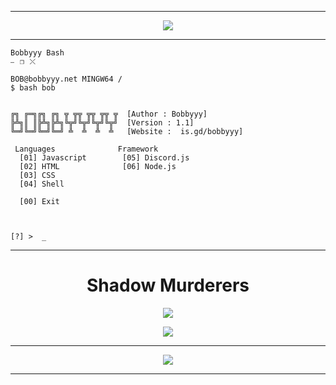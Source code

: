 -----

<p align="center">
  <img src="https://cdn.discordapp.com/attachments/862653121201045508/1000612439613788170/standard_3.gif">
</p>


-----

```
Bobbyyy Bash													    ⎯⠀❐⠀⤬
```
```
BOB@bobbyyy.net MINGW64 / 
$ bash bob


╔╗ ╔═╗╔╗ ╔╗ ╦ ╦╦ ╦╦ ╦╦ ╦  [Author : Bobbyyy]
╠╩╗║ ║╠╩╗╠╩╗╚╦╝╚╦╝╚╦╝╚╦╝  [Version : 1.1]
╚═╝╚═╝╚═╝╚═╝ ╩  ╩  ╩  ╩	  [Website :  is.gd/bobbyyy]

 Languages              Framework
  [01] Javascript        [05] Discord.js
  [02] HTML              [06] Node.js
  [03] CSS
  [04] Shell

  [00] Exit
  
  
  
[?] >  _
```

-----

<h1 align="center">Shadow Murderers</h1>
<p align="center">
  <img src="https://c.tenor.com/nnL9_iloBGUAAAAC/uk-drill.gif">
</p>
<p align="center">
<a  href="https://discord.gg/XSB4Z8c9kZ"><img src="https://img.shields.io/badge/Discord-7289DA?style=for-the-badge&logo=discord&logoColor=white"></img></a>
</p>

-----

<p align="center">
	<img src="https://lanyard.cnrad.dev/api/855824999436648469">
</p>

-----
